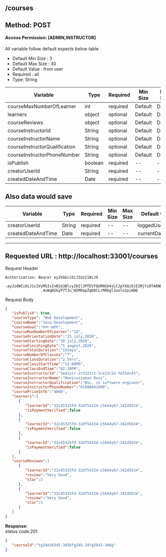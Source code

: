 
## /courses

## Method: POST
#### Access Permission: [ADMIN,INSTRUCTOR]
All variable follow  default expects below table
* Default Min Size : 3
* Default Max Size : 30
* Default Value : from user
* Required : all
* Type: String

Variable  | Type | Required | Min Size | Max Size | Default value
------------- | ------------- | ------------- | ------------- | ------------- | -------------
courseMaxNumberOfLearner  | int  | required | Default | Default | Default
learners  | object  | optional | Default | Default | Default
courseReviews  | object  | optional | Default | Default | Default
courseInstructorId  | String  | optional | Default | Default | Default
courseInstructorName  | String  | optional | Default | Default | Default
courseInstructorQualification  | String  | optional | Default | Default | Default
courseInstructorPhoneNumber  | String  | optional | Default | Default | Default
isPublish  | boolean  | required | -- | -- | True
creatorUserId  | String  | required | -- | -- | --
createdDateAndTime  | Date  | required | -- | -- | --

## Also data would save
Variable  | Type | Required | Min Size | Max Size | Default value
------------- | ------------- | ------------- | ------------- | ------------- | -------------
creatorUserId  | String  | required | -- | -- | loggedUserId
createdDateAndTime  | Date  | required | -- | -- | currentDateTime





---
Requested URL : http://localhost:33001/courses<br>
--
Request Header
```
Authorization: Bearer eyJhbGciOiJIUzI1NiJ9
                .eyJzdWIiOiJ1c2VyMSIsInNjb3BlcyI6IlJPTEVfQURNSU4iLCJpYXQiOjE1MjYzOTA0NDMsImV4cCI6MTUyNjQwODQ0M30
                .4uWqKGkyP7TJu_W2M0apZqK6CLrM8bgl3uolo2piHmQ
```
Request Body
```json
{
   "isPublish": true,
   "courseType": "Web Development",
   "courseName":"Java Development",
   "courseGoal":"জাভা প্রগ্রামিং",
   "courseMaxNumberOfLearner":"10",
   "courseOrientationDate":"15 july,2020",
   "courseStartingDate":"20 july,2020",
   "courseFinishingDate":"5 augest,2020",
   "courseTotalDuration":"15days",
   "courseNumberOfClasses":"7",
   "courseClassDuration":"2.5hrs",
   "courseClassStartTime":"12:00PM",
   "courseClassEndTime":"02:30PM",
   "courseInstructorId":"3e42ytr-2r2323r2-3re23r23-fd334r43",
   "courseInstructorName":"Moniruzzaman Roni",
   "courseInstructorQualification":"BSc. in software engineer",
   "courseInstructorPhoneNumber":"01988841890",
   "coursePriceInTk":"4000",
   "learners":[
      {
         "learnerId":"32c45325fd-32df54324-c5644y67-342d5634",
         "isPaymentVerified":false
      },
      {
         "learnerId":"32c45325fd-32df54324-c5644y67-342d5634",
         "isPaymentVerified":false
      },
      {
         "learnerId":"32c45325fd-32df54324-c5644y67-342d5634",
         "isPaymentVerified":false
      }
   ],
   "courseReviews":[
      {
         "learnerId":"32c45325fd-32df54324-c5644y67-342d5634",
         "review":"Very Good",
         "star":5
      },
      {
         "learnerId":"32c45325fd-32df54324-c5644y67-342d5634",
         "review":"Very Good",
         "star":5
      }
   ]
}
```
**Response:** <br>
status code:201
```json
{
   "courseId":"tg34e56345-3456fg345-34fg5643-346g"
}
```
